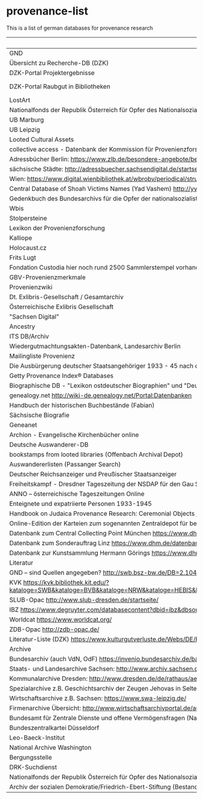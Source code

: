 # provenance-list
This is a list of german databases for provenance research


| Database  | Link |
| ------------- | ------------- |
| GND  | https://portal.dnb.de/opac.htm?method=newSearch&currentView=simple&selectedCategory=any  |
|Übersicht zu Recherche-DB (DZK)|	https://www.kulturgutverluste.de/Webs/DE/Recherche/Erbensuche/Datenbanken/Index.html |
DZK-Portal Projektergebnisse|	https://provenienzforschung.commsy.net/commsy.php?|cid=1752807&mod=home&fct=index&room_id=1753334&db_pid=1752807 |
|DZK-Portal Raubgut in Bibliotheken	| https://provenienzforschung.commsy.net/commsy.php?cid=1244511&mod=home&fct=index&jscheck=1&isJS=1&db_pid=1244511&https=1&flash=1&room_id=1331001 |
|LostArt |	http://www.lostart.de/Webs/DE/LostArt/Index.html |
|Nationalfonds der Republik Österreich für Opfer des Nationalsozialismus: Kunst-DB |	https://www.kunstdatenbank.at/startseite.html |
|UB Marburg |	http://ns-raubgut.online.uni-marburg.de/ |
|UB Leipzig |	http://nsraubgut.ub.uni-leipzig.de/content/below/index.xml |
|Looted Cultural Assets |	http://lootedculturalassets.de/index.php/Browse/removeCriteria/facet/entity_facet/id/2934 |
|collective access - Datenbank der Kommission für Provenienzforschung (AT)  |	http://provenienz.collectiveaccess.de/index.php/system/Auth/DoLogin  |
|Adressbücher	Berlin: https://www.zlb.de/besondere-angebote/berliner-adressbuecher.html
|sächsische Städte: http://adressbuecher.sachsendigital.de/startseite/ |
|Wien: https://www.digital.wienbibliothek.at/wbrobv/periodical/structure/5311 |
|Central Database of Shoah Victims Names (Yad Vashem)	http://yvng.yadvashem.org/ |
|Gedenkbuch des Bundesarchivs für die Opfer der nationalsozialistischen Judenverfolgung in Deutschland	 | https://www.bundesarchiv.de/gedenkbuch/ |
|Wbis |	http://db.saur.de/WBIS/welcome.jsf
|Stolpersteine | |	
|Lexikon der Provenienzforschung |	http://www.lexikon-provenienzforschung.org/willkommen |
|Kalliope |	http://kalliope.staatsbibliothek-berlin.de/de/index.html |
|Holocaust.cz |	http://www.holocaust.cz/de/opferdatenbank/ |
|Frits Lugt |	http://www.marquesdecollections.fr/ |
|Fondation Custodia	hier noch rund 2500 Sammlerstempel vorhanden, die noch nicht über die Lugt-Datenbank öffentlich recherchierbar sind; | |
|GBV-Provenienzmerkmale |	http://provenienz.gbv.de/Kategorie:Provenienzmerkmal |
|Provenienzwiki |	https://provenienz.gbv.de/Hauptseite |
|Dt. Exlibris-Gesellschaft / Gesamtarchiv |	http://www.exlibris-deg.de/content/archive/ |
|Österreichische Exlibris Gesellschaft	 | http://www.exlibris-austria.com/ |
|"Sachsen Digital"  |	http://www.sachsendigital.de/startseite/ |
|Ancestry  |	https://www.ancestrylibrary.de/  |
|ITS DB/Archiv  |	https://www.its-arolsen.org/  |
|Wiedergutmachtungsakten-Datenbank, Landesarchiv Berlin  |	http://wga-datenbank.de/de/startseite.html  |
|Mailingliste Provenienz  |	https://dlist.server.uni-frankfurt.de/mailman/listinfo/provenienz  |
|Die Ausbürgerung deutscher Staatsangehöriger 1933 - 45 nach den im Reichsanzeiger veröffentlichten Listen  |	http://katalogbeta.slub-dresden.de/id/0000678629/#detail  |
|Getty Provenance Index® Databases  |	http://www.getty.edu/research/tools/provenance/search.html  |
|Biographische DB - "Lexikon ostdeutscher Biographien" und "Deutsche Kommunisten (1918-1945)  |	https://www.bundesstiftung-aufarbeitung.de/wer-war-wer-in-der-ddr-%2363%3B-1424.html  |
genealogy.net	http://wiki-de.genealogy.net/Portal:Datenbanken  |
|Handbuch der historischen Buchbestände (Fabian) |	http://fabian.sub.uni-goettingen.de/fabian
|Sächsische Biografie |	http://saebi.isgv.de |
|Geneanet  |	https://en.geneanet.org/ |
|Archion - Evangelische Kirchenbücher online |	https://www.archion.de/ (eingschränkter Zugriff) |
|Deutsche Auswanderer-DB |	http://www.deutsche-auswanderer-datenbank.de/index.php?id=540 |
|bookstamps from looted libraries (Offenbach Archival Depot) |	https://www.flickr.com/photos/65703354@N08/albums/with/72157631456858474 |
|Auswandererlisten (Passanger Search) |	https://www.libertyellisfoundation.org/passenger |
|Deutscher Reichsanzeiger und Preußischer Staatsanzeiger |	https://digi.bib.uni-mannheim.de/periodika/reichsanzeiger/
|Freiheitskampf - Dresdner Tageszeitung der NSDAP für den Gau Sachsen (1930–1945) |	http://www.hait.tu-dresden.de/ext/bibliothek-der-freiheitskampf.asp |
|ANNO – österreichische Tageszeitungen Online |	http://anno.onb.ac.at/ |
|Enteignete und expatriierte Personen 1933-1945 |	http://www.kinematographie.de/BENAMEN.HTM; | bei Treffer Weiterrecherche in Michael Hepp (Hg.), Die Ausbürgerung deutscher Staatsangehöriger 1933-45 nach den im Reichsanzeiger veröffentlichten Listen. Band 1-3, München 1985-1988. |
|Handbook on Judaica Provenance Research: Ceremonial Objects 	http://art-69bd.kxcdn.com/wp-content/uploads//2018/02/Judaica-Handbook-2.20.2018.pdf
|Online-Edition der Karteien zum sogenannten Zentraldepot für beschlagnahmte Sammlungen in Wien	https://www.zdk-online.org/
|Datenbank zum Central Collecting Point München	https://www.dhm.de/datenbank/ccp/dhm_ccp.php?seite=9
|Datenbank zum Sonderauftrag Linz	https://www.dhm.de/datenbank/linzdb/
|Datenbank zur Kunstsammlung Hermann Görings	https://www.dhm.de/datenbank/goering/dhm_goering.php?seite=9
|Literatur	
|GND – sind Quellen angegeben?	http://swb.bsz-bw.de/DB=2.104/
|KVK	https://kvk.bibliothek.kit.edu/?kataloge=SWB&kataloge=BVB&kataloge=NRW&kataloge=HEBIS&kataloge=HEBIS_RETRO&kataloge=KOBV_SOLR&kataloge=GBV&kataloge=DDB&kataloge=STABI_BERLIN&digitalOnly=0&embedFulltitle=0&newTab=0
|SLUB-Opac	http://www.slub-dresden.de/startseite/
|IBZ	https://www.degruyter.com/databasecontent?dbid=ibz&dbsource=%2Fdb%2Fibz
|Worldcat	https://www.worldcat.org/
|ZDB-Opac	http://zdb-opac.de/
|Literatur-Liste (DZK)	https://www.kulturgutverluste.de/Webs/DE/Recherche/Erbensuche/Literatur/Index.html
|Archive	
|Bundesarchiv (auch VdN, OdF)	https://invenio.bundesarchiv.de/basys2-invenio/login.xhtml
|Staats- und Landesarchive	Sachsen: http://www.archiv.sachsen.de/unsere-bestaende.html
|Kommunalarchive	Dresden: http://www.dresden.de/de/rathaus/aemter-und-einrichtungen/unternehmen/stadtarchiv/bestaende/bestandsuebersicht.php
|Spezialarchive	z.B. Geschichtsarchiv der Zeugen Jehovas in Selters: http://www.jwhistory.net/text/merlaender2004.htm
|Wirtschaftsarchive	z.B. Sachsen: https://www.swa-leipzig.de/
|Firmenarchive	Übersicht: http://www.wirtschaftsarchivportal.de/archiv/show-all
|Bundesamt für Zentrale Dienste und offene Vermögensfragen (Nauheimer Kartei)	 |http://www.badv.bund.de/DE/OffeneVermoegensfragen/Archive/Rueckerstattungsarchiv/AktenNach1945/start.html |
|Bundeszentralkartei Düsseldorf |	http://www.brd.nrw.de/organisation/abteilung1/15/ |
|Leo-Baeck-Institut |	https://www.lbi.org/collections/archives/ |
|National Archive Washington |	https://www.fold3.com  |
|Bergungsstelle |	http://www.bergungsstelle.de/ |
|DRK-Suchdienst |	https://www.drk-suchdienst.de/de/suchanfragen  |
|Nationalfonds der Republik Österreich für Opfer des Nationalsozialismus: Findbuch |	 https://www.findbuch.at/de/ |
|Archiv der sozialen Demokratie/Friedrich-Ebert-Stiftung (Bestand mit Daten NS-verfolgter Sozialdemokraten und Angehöriger der SPD/USPD nahestehenden Organisationen (ASB usw.) |	https://www.fes.de/archiv-der-sozialen-demokratie/
